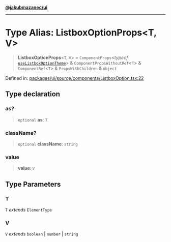 [**@jakubmazanec/ui**](../README.md)

---

# Type Alias: ListboxOptionProps\<T, V\>

> **ListboxOptionProps**\<`T`, `V`\> = `ComponentProps`\<_typeof_
> [`useListboxOptionTheme`](../variables/useListboxOptionTheme.md)\> &
> `ComponentPropsWithoutRef`\<`T`\> & `ComponentRef`\<`T`\> & `PropsWithChildren` & `object`

Defined in:
[packages/ui/source/components/ListboxOption.tsx:22](https://github.com/jakubmazanec/tools/blob/6fe16df773d5da14c29261ea934e72b3f99fabb7/packages/ui/source/components/ListboxOption.tsx#L22)

## Type declaration

### as?

> `optional` **as**: `T`

### className?

> `optional` **className**: `string`

### value

> **value**: `V`

## Type Parameters

### T

`T` _extends_ `ElementType`

### V

`V` _extends_ `boolean` \| `number` \| `string`

